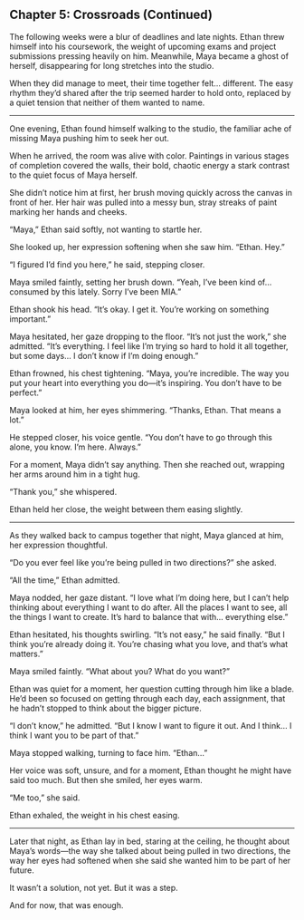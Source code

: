 ## Chapter 5: Crossroads (Continued)  

The following weeks were a blur of deadlines and late nights. Ethan threw himself into his coursework, the weight of upcoming exams and project submissions pressing heavily on him. Meanwhile, Maya became a ghost of herself, disappearing for long stretches into the studio.  

When they did manage to meet, their time together felt… different. The easy rhythm they’d shared after the trip seemed harder to hold onto, replaced by a quiet tension that neither of them wanted to name.  

---

One evening, Ethan found himself walking to the studio, the familiar ache of missing Maya pushing him to seek her out.  

When he arrived, the room was alive with color. Paintings in various stages of completion covered the walls, their bold, chaotic energy a stark contrast to the quiet focus of Maya herself.  

She didn’t notice him at first, her brush moving quickly across the canvas in front of her. Her hair was pulled into a messy bun, stray streaks of paint marking her hands and cheeks.  

“Maya,” Ethan said softly, not wanting to startle her.  

She looked up, her expression softening when she saw him. “Ethan. Hey.”  

“I figured I’d find you here,” he said, stepping closer.  

Maya smiled faintly, setting her brush down. “Yeah, I’ve been kind of… consumed by this lately. Sorry I’ve been MIA.”  

Ethan shook his head. “It’s okay. I get it. You’re working on something important.”  

Maya hesitated, her gaze dropping to the floor. “It’s not just the work,” she admitted. “It’s everything. I feel like I’m trying so hard to hold it all together, but some days… I don’t know if I’m doing enough.”  

Ethan frowned, his chest tightening. “Maya, you’re incredible. The way you put your heart into everything you do—it’s inspiring. You don’t have to be perfect.”  

Maya looked at him, her eyes shimmering. “Thanks, Ethan. That means a lot.”  

He stepped closer, his voice gentle. “You don’t have to go through this alone, you know. I’m here. Always.”  

For a moment, Maya didn’t say anything. Then she reached out, wrapping her arms around him in a tight hug.  

“Thank you,” she whispered.  

Ethan held her close, the weight between them easing slightly.  

---

As they walked back to campus together that night, Maya glanced at him, her expression thoughtful.  

“Do you ever feel like you’re being pulled in two directions?” she asked.  

“All the time,” Ethan admitted.  

Maya nodded, her gaze distant. “I love what I’m doing here, but I can’t help thinking about everything I want to do after. All the places I want to see, all the things I want to create. It’s hard to balance that with… everything else.”  

Ethan hesitated, his thoughts swirling. “It’s not easy,” he said finally. “But I think you’re already doing it. You’re chasing what you love, and that’s what matters.”  

Maya smiled faintly. “What about you? What do you want?”  

Ethan was quiet for a moment, her question cutting through him like a blade. He’d been so focused on getting through each day, each assignment, that he hadn’t stopped to think about the bigger picture.  

“I don’t know,” he admitted. “But I know I want to figure it out. And I think… I think I want you to be part of that.”  

Maya stopped walking, turning to face him. “Ethan…”  

Her voice was soft, unsure, and for a moment, Ethan thought he might have said too much. But then she smiled, her eyes warm.  

“Me too,” she said.  

Ethan exhaled, the weight in his chest easing.  

---

Later that night, as Ethan lay in bed, staring at the ceiling, he thought about Maya’s words—the way she talked about being pulled in two directions, the way her eyes had softened when she said she wanted him to be part of her future.  

It wasn’t a solution, not yet. But it was a step.  

And for now, that was enough.  
